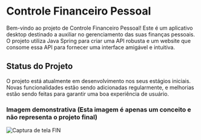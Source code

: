 # Controle Financeiro Pessoal

Bem-vindo ao projeto de Controle Financeiro Pessoal! Este é um aplicativo desktop destinado a auxiliar no gerenciamento das suas finanças pessoais. O projeto utiliza Java Spring para criar uma API robusta e um website que consome essa API para fornecer uma interface amigável e intuitiva.

## Status do Projeto

O projeto está atualmente em desenvolvimento nos seus estágios iniciais. Novas funcionalidades estão sendo adicionadas regularmente, e melhorias estão sendo feitas para garantir uma boa experiência de usuário.

### Imagem demonstrativa (Esta imagem é apenas um conceito e não representa o projeto final)
![Captura de tela FIN](https://github.com/PHPPrado/FIN_API_Spring/assets/104167056/d04466d2-2320-44dd-84c7-6922bd5d57f5)

